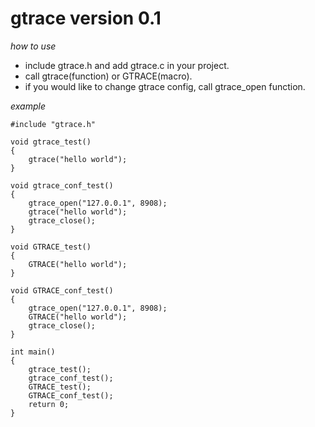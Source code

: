 gtrace version 0.1
========================


*how to use*

- include gtrace.h and add gtrace.c in your project.
- call gtrace(function) or GTRACE(macro).
- if you would like to change gtrace config, call gtrace_open function.


*example*

	#include "gtrace.h"

	void gtrace_test()
	{
		gtrace("hello world");
	}

	void gtrace_conf_test()
	{
		gtrace_open("127.0.0.1", 8908);
		gtrace("hello world");
		gtrace_close();
	}

	void GTRACE_test()
	{
		GTRACE("hello world");
	}

	void GTRACE_conf_test()
	{
		gtrace_open("127.0.0.1", 8908);
		GTRACE("hello world");
		gtrace_close();
	}

	int main()
	{
		gtrace_test();
		gtrace_conf_test();
		GTRACE_test();
		GTRACE_conf_test();
		return 0;
	}
